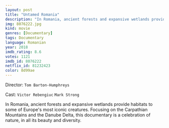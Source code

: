 ```yaml
---
layout: post
title: "Untamed Romania"
description: "In Romania, ancient forests and expansive wetlands provide habitats to some of Europe's most iconic creatures. Focusing on the Carpathian Mountains and the Danube Delta, this documentary is a celebration of nature, in all its beauty and diversity..."
img: 8076222.jpg
kind: movie
genres: [Documentary]
tags: Documentary 
language: Romanian
year: 2018
imdb_rating: 8.6
votes: 1121
imdb_id: 8076222
netflix_id: 81232423
color: 8d99ae
---
```

Director: `Tom Barton-Humphreys`  

Cast: `Victor Rebengiuc` `Mark Strong` 

In Romania, ancient forests and expansive wetlands provide habitats to some of Europe's most iconic creatures. Focusing on the Carpathian Mountains and the Danube Delta, this documentary is a celebration of nature, in all its beauty and diversity.